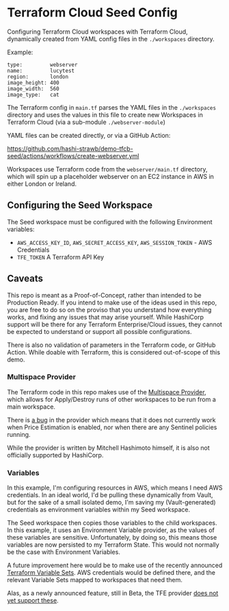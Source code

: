 # Terraform Cloud Seed Config

Configuring Terraform Cloud workspaces with Terraform Cloud, dynamically created
from YAML config files in the `./workspaces` directory.

Example:
```
type:         webserver
name:         lucytest
region:       london
image_height: 400
image_width:  560
image_type:   cat
```

The Terraform config in `main.tf` parses the YAML files in the `./workspaces`
directory and uses the values in this file to create new Workspaces in Terraform
Cloud (via a sub-module `./webserver-module`)

YAML files can be created directly, or via a GitHub Action:

https://github.com/hashi-strawb/demo-tfcb-seed/actions/workflows/create-webserver.yml

Workspaces use Terraform code from the `webserver/main.tf` directory, which will
spin up a placeholder webserver on an EC2 instance in AWS in either London or
Ireland.

## Configuring the Seed Workspace

The Seed workspace must be configured with the following Environment variables:
* `AWS_ACCESS_KEY_ID`, `AWS_SECRET_ACCESS_KEY`, `AWS_SESSION_TOKEN` - AWS Credentials
* `TFE_TOKEN` A Terraform API Key

## Caveats

This repo is meant as a Proof-of-Concept, rather than intended to be Production
Ready. If you intend to make use of the ideas used in this repo, you are free
to do so on the proviso that you understand how everything works, and fixing
any issues that may arise yourself. While HashiCorp support will be there for
any Terraform Enterprise/Cloud issues, they cannot be expected to understand or
support all possible configurations.

There is also no validation of parameters in the Terraform code, or GitHub Action.
While doable with Terraform, this is considered out-of-scope of this demo.

### Multispace Provider

The Terraform code in this repo makes use of the [Multispace Provider](https://registry.terraform.io/providers/mitchellh/multispace/latest/docs),
which allows for Apply/Destroy runs of other workspaces to be run from a main
workspace.

There is [a bug](https://github.com/mitchellh/terraform-provider-multispace/issues/6)
in the provider which means that it does not currently work when Price Estimation
is enabled, nor when there are any Sentinel policies running.

While the provider is written by Mitchell Hashimoto himself, it is also not
officially supported by HashiCorp.

### Variables

In this example, I'm configuring resources in AWS, which means I need AWS credentials. In an ideal world, I'd be pulling these dynamically from Vault, but for the sake of a small isolated demo, I'm saving my (Vault-generated) credentials as environment variables within my Seed workspace.

The Seed workspace then copies those variables to the child workspaces. In this example, it uses an Environment Variable provider, as the values of these variables are sensitive. Unfortunately, by doing so, this means those variables are now persisted to my Terraform State. This would not normally be the case with Environment Variables.

A future improvement here would be to make use of the recently announced [Terraform Variable Sets](https://www.hashicorp.com/blog/terraform-cloud-variable-sets-beta-now-available). AWS credentials would be defined there, and the relevant Variable Sets mapped to workspaces that need them.

Alas, as a newly announced feature, still in Beta, the TFE provider [does not yet support these](https://github.com/hashicorp/terraform-provider-tfe/issues/391).
